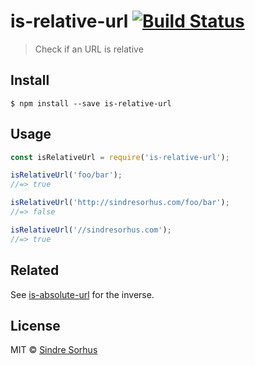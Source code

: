 # is-relative-url [![Build Status](https://travis-ci.org/sindresorhus/is-relative-url.svg?branch=master)](https://travis-ci.org/sindresorhus/is-relative-url)

> Check if an URL is relative


## Install

```
$ npm install --save is-relative-url
```


## Usage

```js
const isRelativeUrl = require('is-relative-url');

isRelativeUrl('foo/bar');
//=> true

isRelativeUrl('http://sindresorhus.com/foo/bar');
//=> false

isRelativeUrl('//sindresorhus.com');
//=> true
```


## Related

See [is-absolute-url](https://github.com/sindresorhus/is-absolute-url) for the inverse.


## License

MIT © [Sindre Sorhus](http://sindresorhus.com)
